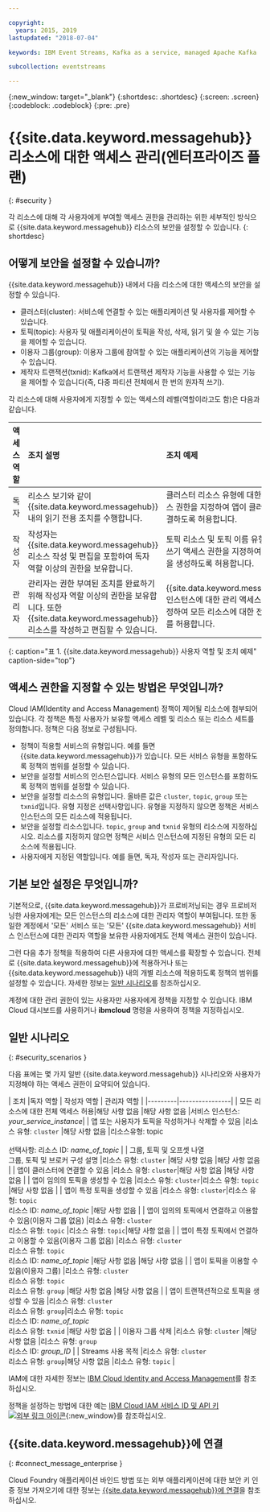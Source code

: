 ```yaml
---

copyright:
  years: 2015, 2019
lastupdated: "2018-07-04"

keywords: IBM Event Streams, Kafka as a service, managed Apache Kafka

subcollection: eventstreams

---
```


{:new_window: target="_blank"}
{:shortdesc: .shortdesc}
{:screen: .screen}
{:codeblock: .codeblock}
{:pre: .pre}

# {{site.data.keyword.messagehub}} 리소스에 대한 액세스 관리(엔터프라이즈 플랜)
{: #security }

각 리소스에 대해 각 사용자에게 부여할 액세스 권한을 관리하는 위한 세부적인 방식으로 {{site.data.keyword.messagehub}} 리소스의 보안을 설정할 수 있습니다.
{: shortdesc}

## 어떻게 보안을 설정할 수 있습니까?

{{site.data.keyword.messagehub}} 내에서 다음 리소스에 대한 액세스의 보안을 설정할 수 있습니다.
* 클러스터(cluster): 서비스에 연결할 수 있는 애플리케이션 및 사용자를 제어할 수 있습니다.
* 토픽(topic): 사용자 및 애플리케이션이 토픽을 작성, 삭제, 읽기 및 쓸 수 있는 기능을 제어할 수 있습니다. 
* 이용자 그룹(group): 이용자 그룹에 참여할 수 있는 애플리케이션의 기능을 제어할 수 있습니다. 
* 제작자 트랜잭션(txnid): Kafka에서 트랜잭션 제작자 기능을 사용할 수 있는 기능을 제어할 수 있습니다(즉, 다중 파티션 전체에서 한 번의 원자적 쓰기).

각 리소스에 대해 사용자에게 지정할 수 있는 액세스의 레벨(역할이라고도 함)은 다음과 같습니다.

| 액세스 역할 |조치 설명 | 조치 예제 |
|:-----------------|:-----------------|:-----------------|
| 독자 | 리소스 보기와 같이 {{site.data.keyword.messagehub}} 내의 읽기 전용 조치를 수행합니다. | 클러스터 리소스 유형에 대한 읽기 액세스 권한을 지정하여 앱이 클러스터에 연결하도록 허용합니다. |
| 작성자 | 작성자는 {{site.data.keyword.messagehub}} 리소스 작성 및 편집을 포함하여 독자 역할 이상의 권한을 보유합니다. | 토픽 리소스 및 토픽 이름 유형에 대한 쓰기 액세스 권한을 지정하여 앱이 토픽을 생성하도록 허용합니다.|
| 관리자 | 관리자는 권한 부여된 조치를 완료하기 위해 작성자 역할 이상의 권한을 보유합니다. 또한 {{site.data.keyword.messagehub}} 리소스를 작성하고 편집할 수 있습니다. | {{site.data.keyword.messagehub}} 인스턴스에 대한 관리 액세스 권한을 지정하여 모든 리소스에 대한 전체 액세스를 허용합니다.|
{: caption="표 1. {{site.data.keyword.messagehub}} 사용자 역할 및 조치 예제" caption-side="top"}

<!-- comment from Charlie and my reply 
CM: need to confirm if hierarchical e.g. write includes read - and doc. 
KR: I think they do inherit the lower level access https://console.bluemix.net/docs/iam/users_roles.html#iamusermanrol 
-->


## 액세스 권한을 지정할 수 있는 방법은 무엇입니까?

Cloud IAM(Identity and Access Management) 정책이 제어될 리소스에 첨부되어 있습니다. 각 정책은 특정 사용자가 보유할 액세스 레벨 및 리소스 또는 리소스 세트를 정의합니다. 정책은 다음 정보로 구성됩니다. 
* 정책이 적용할 서비스의 유형입니다. 예를 들면 {{site.data.keyword.messagehub}}가 있습니다. 모든 서비스 유형을 포함하도록 정책의 범위를 설정할 수 있습니다. 
* 보안을 설정할 서비스의 인스턴스입니다. 서비스 유형의 모든 인스턴스를 포함하도록 정책의 범위를 설정할 수 있습니다. 
* 보안을 설정할 리소스의 유형입니다. 올바른 값은 <code>cluster</code>, <code>topic</code>, <code>group</code> 또는 <code>txnid</code>입니다. 유형 지정은 선택사항입니다. 유형을 지정하지 않으면 정책은 서비스 인스턴스의 모든 리소스에 적용됩니다. 
* 보안을 설정할 리소스입니다. <code>topic</code>, <code>group</code> and <code>txnid</code> 유형의 리소스에 지정하십시오. 리소스를 지정하지 않으면 정책은 서비스 인스턴스에 지정된 유형의 모든 리소스에 적용됩니다. 
* 사용자에게 지정된 역할입니다. 예를 들면, 독자, 작성자 또는 관리자입니다. 

## 기본 보안 설정은 무엇입니까?

기본적으로, {{site.data.keyword.messagehub}}가 프로비저닝되는 경우 프로비저닝한 사용자에게는 모든 인스턴스의 리소스에 대한 관리자 역할이 부여됩니다. 또한 동일한 계정에서 '모든' 서비스 또는 '모든' {{site.data.keyword.messagehub}} 서비스 인스턴스에 대한 관리자 역할을 보유한 사용자에게도 전체 액세스 권한이 있습니다. 

그런 다음 추가 정책을 적용하여 다른 사용자에 대한 액세스를 확장할 수 있습니다. 전체로 {{site.data.keyword.messagehub}}에 적용하거나 또는 {{site.data.keyword.messagehub}} 내의 개별 리소스에 적용하도록 정책의 범위를 설정할 수 있습니다. 자세한 정보는 [일반 시나리오](#security_scenarios)를 참조하십시오.

계정에 대한 관리 권한이 있는 사용자만 사용자에게 정책을 지정할 수 있습니다. IBM Cloud 대시보드를 사용하거나 **ibmcloud** 명령을 사용하여 정책을 지정하십시오. 
<!--
For example steps for {{site.data.keyword.messagehub}}, see [Examples](#security_examples).
-->


## 일반 시나리오
{: #security_scenarios }

다음 표에는 몇 가지 일반 {{site.data.keyword.messagehub}} 시나리오와 사용자가 지정해야 하는 액세스 권한이 요약되어 있습니다.

| 조치 |독자 역할 | 작성자 역할 | 관리자 역할 |
|---------|----------------|
| 모든 리소스에 대한 전체 액세스 허용|해당 사항 없음   |해당 사항 없음  |서비스 인스턴스: <var class="keyword varname">your_service_instance</var>|
| 앱 또는 사용자가 토픽을 작성하거나 삭제할 수 있음 |리소스 유형: <code>cluster</code>   |해당 사항 없음  |리소스유형: topic <br/><br/>선택사항: 리소스 ID: <var class="keyword varname">name_of_topic</var> |
| 그룹, 토픽 및 오프셋 나열 <br/> 그룹, 토픽 및 브로커 구성 설명 |리소스 유형: <code>cluster</code>      |해당 사항 없음  |해당 사항 없음      |
| 앱이 클러스터에 연결할 수 있음  |리소스 유형: <code>cluster</code>|해당 사항 없음     |해당 사항 없음      |
| 앱이 임의의 토픽을 생성할 수 있음  |리소스 유형: <code>cluster</code>|리소스 유형: <code>topic</code> |해당 사항 없음     |
| 앱이 특정 토픽을 생성할 수 있음  |리소스 유형: <code>cluster</code>|리소스 유형: <code>topic</code><br/>리소스 ID: <var class="keyword varname">name_of_topic</var>      |해당 사항 없음     |
| 앱이 임의의 토픽에서 연결하고 이용할 수 있음(이용자 그룹 없음)  |리소스 유형: <code>cluster</code> <br/>리소스 유형: <code>topic</code> |리소스 유형: <code>topic</code>|해당 사항 없음     |
| 앱이 특정 토픽에서 연결하고 이용할 수 있음(이용자 그룹 없음)  |리소스 유형: <code>cluster</code> <br/>리소스 유형: <code>topic</code><br/>리소스 ID: <var class="keyword varname">name_of_topic</var> |해당 사항 없음     |해당 사항 없음     |
| 앱이 토픽을 이용할 수 있음(이용자 그룹)  |리소스 유형: <code>cluster</code> <br/>리소스 유형: <code>topic</code><br/> 리소스 유형: <code>group</code> |해당 사항 없음      |해당 사항 없음     |
| 앱이 트랜잭션적으로 토픽을 생성할 수 있음  |리소스 유형: <code>cluster</code> <br/> 리소스 유형: <code>group</code>|리소스 유형: <code>topic</code> <br/>리소스 ID: <var class="keyword varname">name_of_topic</var> <br/>리소스 유형: <code>txnid</code> |해당 사항 없음     |
| 이용자 그룹 삭제 |리소스 유형: <code>cluster</code> |해당 사항 없음  |리소스 유형: <code>group</code> <br/>리소스 ID: <var class="keyword varname">group_ID</var>      |
| Streams 사용 목적 |리소스 유형: <code>cluster</code></br>리소스 유형: <code>group</code>|해당 사항 없음  |리소스 유형: <code>topic</code>    |

IAM에 대한 자세한 정보는
[IBM Cloud Identity and Access Management](/docs/iam?topic=iam-iamoverview#iamoverview)를 참조하십시오.

정책을 설정하는 방법에 대한 예는
[IBM Cloud IAM 서비스 ID 및 API 키 ![외부 링크 아이콘](../../icons/launch-glyph.svg "외부 링크 아이콘")](https://www.ibm.com/blogs/bluemix/2017/10/introducing-ibm-cloud-iam-service-ids-api-keys/){:new_window}를 참조하십시오.


## {{site.data.keyword.messagehub}}에 연결
{: #connect_message_enterprise }

Cloud Foundry 애플리케이션 바인드 방법 또는 외부 애플리케이션에 대한 보안 키 인증 정보 가져오기에 대한 정보는
[{{site.data.keyword.messagehub}}에 연결](/docs/services/EventStreams?topic=eventstreams-connecting)을 참조하십시오.

<!-- 28/06/18 - Karen: draft info only

## Examples
{: #security_examples }

I want to give a user access to create or delete a topic:

1. From the IBM Cloud dashboard, go to the **Manage** tab &gt; **Security** &gt; **Identity and Access**, and then select **Users**.
2. Click **Invite users**.
3. Specify the email address of the user that you want to invite.
4. In the **Access** section, expand the **Services** option.
5. Choose to assign access to a **Resource**.
6. In the **Services** section, select **{{site.data.keyword.messagehub}}**
7. In the **Region** section, make your selection.
8. In the **Service instance** section, locate your instance and select it.
9. In the **Resource type** section, enter **cluster**.
10. In the **Select roles** section, check the **Reader** box.
11. In the **Resource type** section, enter **topic**.
12. In the **Select roles** section, check the **Manager** box.
13. Click **Invite users**.

-->
















